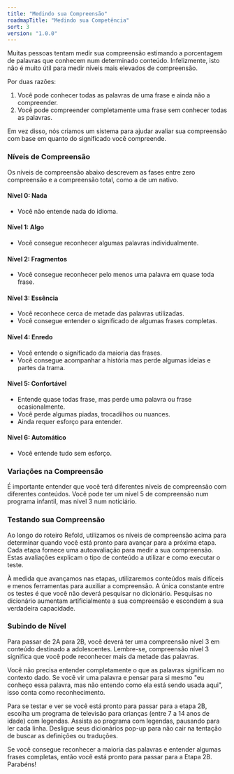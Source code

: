 ```yaml
---
title: "Medindo sua Compreensão"
roadmapTitle: "Medindo sua Competência"
sort: 3
version: "1.0.0"
---
```


Muitas pessoas tentam medir sua compreensão estimando a porcentagem de palavras que conhecem num determinado conteúdo. Infelizmente, isto não é muito útil para medir níveis mais elevados de compreensão.

Por duas razões:
1. Você pode conhecer todas as palavras de uma frase e ainda não a compreender.
1. Você pode compreender completamente uma frase sem conhecer todas as palavras.

Em vez disso, nós criamos um sistema para ajudar avaliar sua compreensão com base em quanto do significado você compreende.

### Níveis de Compreensão
Os níveis de compreensão abaixo descrevem as fases entre zero compreensão e a compreensão total, como a de um nativo.

#### Nível 0: Nada
* Você não entende nada do idioma.

#### Nível 1: Algo
* Você consegue reconhecer algumas palavras individualmente.

#### Nível 2: Fragmentos
* Você consegue reconhecer pelo menos uma palavra em quase toda frase.

#### Nível 3: Essência
* Você reconhece cerca de metade das palavras utilizadas.
* Você consegue entender o significado de algumas frases completas.

#### Nível 4: Enredo
* Você entende o significado da maioria das frases.
* Você consegue acompanhar a história mas perde algumas ideias e partes da trama.

#### Nível 5: Confortável
* Entende quase todas frase, mas perde uma palavra ou frase ocasionalmente.
* Você perde algumas piadas, trocadilhos ou nuances.
* Ainda requer esforço para entender.

#### Nível 6: Automático
* Você entende tudo sem esforço.

### Variações na Compreensão
É importante entender que você terá diferentes níveis de compreensão com diferentes conteúdos. Você pode ter um nível 5 de compreensão num programa infantil, mas nível 3 num noticiário.

### Testando sua Compreensão
Ao longo do roteiro Refold, utilizamos os níveis de compreensão acima para determinar quando você está pronto para avançar para a próxima etapa. Cada etapa fornece uma autoavaliação para medir a sua compreensão. Estas avaliações explicam o tipo de conteúdo a utilizar e como executar o teste.

À medida que avançamos nas etapas, utilizaremos conteúdos mais difíceis e menos ferramentas para auxiliar a compreensão. A única constante entre os testes é que você não deverá pesquisar no dicionário. Pesquisas no dicionário aumentam artificialmente a sua compreensão e escondem a sua verdadeira capacidade.

### Subindo de Nível
Para passar de 2A para 2B, você deverá ter uma compreensão nível 3 em conteúdo destinado a adolescentes. Lembre-se, compreensão nível 3 significa que você pode reconhecer mais da metade das palavras.

Você não precisa entender completamente o que as palavras significam no contexto dado. Se você vir uma palavra e pensar para si mesmo "eu conheço essa palavra, mas não entendo como ela está sendo usada aqui", isso conta como reconhecimento.

Para se testar e ver se você está pronto para passar para a etapa 2B, escolha um programa de televisão para crianças (entre 7 a 14 anos de idade) com legendas. Assista ao programa com legendas, pausando para ler cada linha. Desligue seus dicionários pop-up para não cair na tentação de buscar as definições ou traduções.

Se você consegue reconhecer a maioria das palavras e entender algumas frases completas, então você está pronto para passar para a Etapa 2B. Parabéns!
